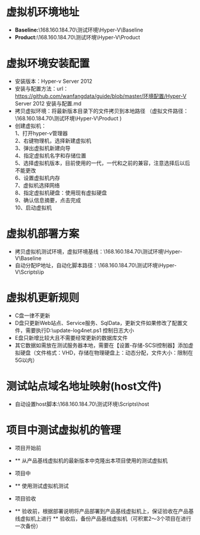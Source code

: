 # 虚拟机环境地址
- **Baseline:**\\168.160.184.70\测试环境\Hyper-V\Baseline
- **Product:**\\168.160.184.70\测试环境\Hyper-V\Product 

# 虚拟环境安装配置 
* 安装版本：Hyper-v Server 2012 
* 安装与配置方法：url：https://github.com/wanfangdata/guide/blob/master/环境配置/Hyper-V Server 2012 安装与配置.md
* 拷贝虚拟环境：将最新版本目录下的文件拷贝到本地路径 （虚拟文件路径：\\168.160.184.70\测试环境\Hyper-V\Product )
* 创建虚拟机：  
1、打开hyper-v管理器  
2、右键物理机，选择新建虚拟机  
3、弹出虚拟机新建向导  
4、指定虚拟机名字和存储位置  
5、选择虚拟机版本，目前使用的一代，一代和之前的兼容，注意选择后以后不能更改   
6、设置虚拟机内存    
7、虚拟机选择网络  
8、指定虚拟机硬盘：使用现有虚拟硬盘  
9、确认信息摘要，点击完成  
10、启动虚拟机  

# 虚拟机部署方案 
* 拷贝虚拟机测试环境，虚拟环境基线：\\168.160.184.70\测试环境\Hyper-V\Baseline  
* 自动分配IP地址，自动化脚本路径：\\168.160.184.70\测试环境\Hyper-V\Scripts\ip 

# 虚拟机更新规则 
* C盘一律不更新
* D盘只更新Web站点、Service服务、SqlData，更新文件如果修改了配置文件，需要执行D:\update-log4net.ps1 控制日志大小
* E盘只新增比较大且不需要经常更新的数据库文件<br> 
* 其它数据如需放在测试服务器本地，需要在【设置-存储-SCSI控制器】添加虚拟硬盘（文件格式：VHD，存储在物理硬盘上：动态分配，文件大小：限制在5G以内） 

# 测试站点域名地址映射(host文件)
* 自动设置host脚本:\\168.160.184.70\测试环境\Scripts\host 

# 项目中测试虚拟机的管理 
* 项目开始前    
- ** 从产品基线虚拟机的最新版本中克隆出本项目使用的测试虚拟机 
* 项目中  
- ** 使用测试虚拟机测试      
* 项目验收   
- ** 验收前，根据部署说明将产品部署到产品基线虚拟机上，保证验收在产品基线虚拟机上进行 ** 验收后，备份产品基线虚拟机（可积累2～3个项目在进行一次备份）

